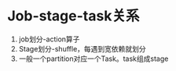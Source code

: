 # Job-stage-task关系
1. job划分-action算子
2. Stage划分-shuffle，每遇到宽依赖就划分
3. 一般一个partition对应一个Task。task组成stage
